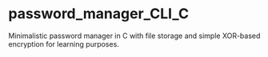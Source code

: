 # password_manager_CLI_C
Minimalistic password manager in C with file storage and simple XOR-based encryption for learning purposes.
